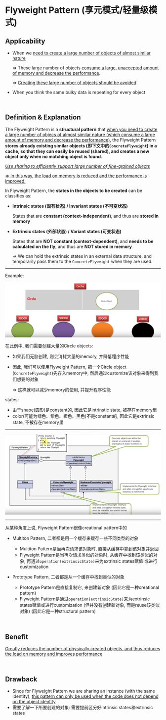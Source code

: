 # Flyweight Pattern (享元模式/轻量级模式)

## Applicability

* When we <u>need to create a large number of objects of almost similar nature</u>

  => These large number of objects <u>consume a large, unaccepted amount of memory and decrease the performance</u>.

  => <u>Creating these large number of objects should be avoided</u>

* When you think the same bulky data is repeating for every object

<br>

## Definition & Explanation

The Flyweight Pattern is a **structural pattern** that <u>when you need to create a large number of objecs of almost similar nature (which consume a large amount of memory and decrease the performance)</u>, the Flyweight Pattern **stores already existing similar objects (即下文中的`ConcreteFlyweight`) in a cache, so that they can easily be reused (shared), and creates a new object only when no matching object is found**.

*<u>Use sharing to efficiently support large number of fine-grained objects</u>*

<u>=> In this way, the load on memory is reduced and the performance is improved.</u>

In Flyweight Pattern, the **states in the objects to be created** can be classifies as:

* **Intrinsic states (固有状态) / Invariant states (不可变状态)**

  States that are **constant (context-independent)**, and thus are **stored in memory**

* **Extrinsic states (外部状态) / Variant states (可变状态)**

  States that are **NOT constant (context-dependent)**, and **needs to be calculated on the fly**, and thus are **NOT stored in memory**

  => We can hold the extrinsic states in an external data structure, and temporarily pass them to the `ConcreteFlyweight` when they are used.

***

Example:

<img src="https://github.com/Ziang-Lu/Design-Patterns/blob/master/3-Structural%20Patterns/1-Flyweight%20Pattern/flyweight_pattern_illustration.png?raw=true">

在此例中, 我们需要创建大量的Circle objects:

- 如果我们无脑创建, 则会消耗大量的memory, 并降低程序性能

- 因此, 我们可以使用Flyweight Pattern, 把一个Circle object (`ConcreteFlyweight`)先存入memory中, 然后通过customize该对象来得到我们想要的对象

  => 这样就可以减少memory的使用, 并提升程序性能

states:

* 由于shape(圆形)是constant的, 因此它是intrinstic state, 被存在memory里
* color(可能为绿色、紫色、橙色、黑色)不是constant的, 因此它是extrinsic state, 不被存在memory里

***

<img src="https://github.com/Ziang-Lu/Design-Patterns/blob/master/3-Structural%20Patterns/1-Flyweight%20Pattern/flyweight_pattern.png?raw=true">

***

从某种角度上说, Flyweight Pattern很像creational pattern中的

* Multiton Pattern, 二者都是用一个缓存来缓存一些不同类型的对象
  * Multiton Pattern是当再次请求该对象时, 直接从缓存中拿到该对象并返回
  * Flyweight Pattern是当再次请求类似的对象时, 从缓存中找到该类似的对象, 再通过`operation(extrinsicState)`来为extrinsic states赋值 或进行customization

* Prototype Pattern, 二者都是从一个缓存中找到类似的对象
  * Prototype Pattern是直接复制它, 来创建新对象 (因此它是一种creational pattern)
  * Flyweight Pattern是通过`operation(extrinsicState)`来为extrinsic states赋值或进行customization (但并没有创建新对象, 而是reuse该类似对象) (因此它是一种structural pattern)

<br>

## Benefit

<u>Greatly reduces the number of physically created objects, and thus reduces the load on memory and improves performance</u>

<br>

## Drawback

* Since for Flyweight Pattern we are sharing an instance (with the same identity), <u>this pattern can only be used when the code does not depend on the object identity</u>.
* 需要了解一下所要创建的对象: 需要提前区分好intrinsic states和extrinsic states